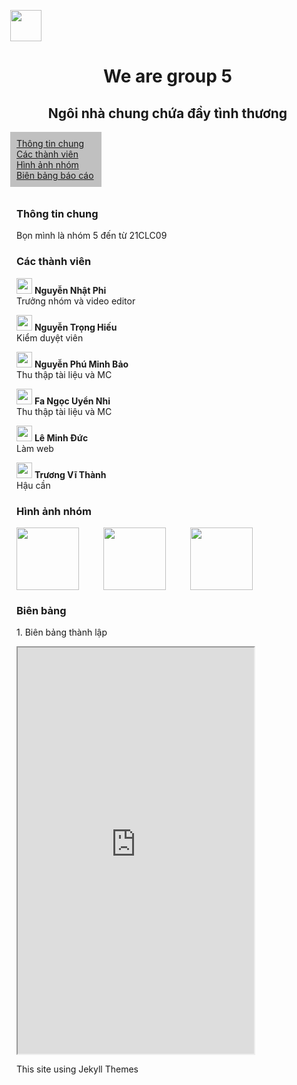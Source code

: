 <meta charset="utf-8">
<meta name="viewport" content="width=device-width, initial-scale=1">

<head>
  <style>
      body {
      margin: 0;

      }

      .column {
      float: left;
      padding: 10px;
      }

      .column.side {
      width: 25%;
      background-color: #C0C0C0;
      }
      .column.rest {
      width: 75%;}

      .row:after {
      content: "";
      display: table;
      clear: both;
    }
  </style>

  <p align="left"> <img height="50" src="https://truyenthongdaiphuc.files.wordpress.com/2015/09/dai_hoc_khoa_hoc_tu_nhien_dhqg-hcm.png"></p>
  <h1>  
    <p align="center"> We are group 5 </p> 
  </h1>
  <h2 align="center"> Ngôi nhà chung chứa đầy tình thương </h2>
</head>
  
<body>
  <div class="column side">
    <a href="#ttc"> Thông tin chung </a>      
    <a href="#ctv"> Các thành viên </a>
    <a href="#han"> Hình ảnh nhóm </a>  
    <a href="#bbbc"> Biên bảng báo cáo </a>
  </div>

  <div class="column rest">
  <h3 id="ttc"> Thông tin chung  </h3>
  Bọn mình là nhóm 5 đến từ 21CLC09

  <h3 id="ctv"> Các thành viên  </h3>  

  [<img width="25" src="https://upload.wikimedia.org/wikipedia/commons/thumb/f/ff/Facebook_logo_36x36.svg/2048px-Facebook_logo_36x36.svg.png">](https://www.facebook.com/ngnhatfiii1804) **Nguyễn Nhật Phi**  
  Trưởng nhóm và video editor  


  [<img width="25" src="https://upload.wikimedia.org/wikipedia/commons/thumb/f/ff/Facebook_logo_36x36.svg/2048px-Facebook_logo_36x36.svg.png">](https://www.facebook.com/dev.tronghieu) **Nguyễn Trọng Hiếu**   
  Kiểm duyệt viên    


  [<img width="25" src="https://upload.wikimedia.org/wikipedia/commons/thumb/f/ff/Facebook_logo_36x36.svg/2048px-Facebook_logo_36x36.svg.png">](https://www.facebook.com/profile.php?id=100010494795471) **Nguyễn Phú Minh Bảo**  
  Thu thập tài liệu và MC    


  [<img width="25" src="https://upload.wikimedia.org/wikipedia/commons/thumb/f/ff/Facebook_logo_36x36.svg/2048px-Facebook_logo_36x36.svg.png">](https://www.facebook.com/profile.php?id=100015800913107) **Fa Ngọc Uyển Nhi**     
  Thu thập tài liệu và MC  


  [<img width="25" src="https://upload.wikimedia.org/wikipedia/commons/thumb/f/ff/Facebook_logo_36x36.svg/2048px-Facebook_logo_36x36.svg.png">](https://www.facebook.com/duc.leminh2812/) **Lê Minh Đức**  
  Làm web


  [<img width="25" src="https://upload.wikimedia.org/wikipedia/commons/thumb/f/ff/Facebook_logo_36x36.svg/2048px-Facebook_logo_36x36.svg.png">](https://www.facebook.com/nomatterwhatusay) **Trương Vĩ Thành**  
  Hậu cần

  <h3 id="han"> Hình ảnh nhóm </h3>

  <p>
    <img align="left" height="100" src="https://hatrabbits.com/wp-content/uploads/2017/01/random.jpg">
    <img align="right" height="100" src="https://images.unsplash.com/photo-1494253109108-2e30c049369b?ixid=MnwxMjA3fDB8MHxzZWFyY2h8Mnx8cmFuZG9tJTIwZm9vZCUyMHN0b3JlfGVufDB8fDB8fA%3D%3D&ixlib=rb-1.2.1&w=1000&q=80">
     <p align="center"><img height="100" src="https://images.unsplash.com/photo-1481349518771-20055b2a7b24?ixid=MnwxMjA3fDB8MHxzZWFyY2h8M3x8cmFuZG9tfGVufDB8fDB8fA%3D%3D&ixlib=rb-1.2.1&w=1000&q=80"></p>
  </p>

  <h3 id="bbbc"> Biên bảng</h3>
  1. Biên bảng thành lập

  <p align="center"><iframe width="100%" height="650" src="https://docs.google.com/document/d/e/2PACX-1vTH4qTRv8KbnhMMrRSi3tLJU38AeGhWNx-z1Am6FmUVSaZnuBMURdFek-tXWZ6iNoK8PpJw7_cc9usm/pub?embedded=true"></iframe></p>
</body>

<footer> <p> This site using Jekyll Themes </p> </footer>

